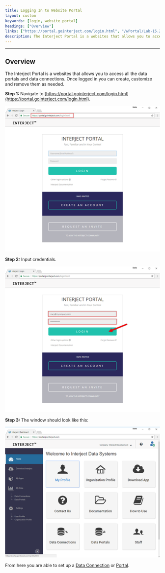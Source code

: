 ```yaml
---
title: Logging In to Website Portal
layout: custom
keywords: [login, website portal]
headings: ["Overview"]
links: ["https://portal.gointerject.com/login.html", "/wPortal/Lab-15.2-Database-Connection.html", "/wPortal/Data-Portals.html"]
description: The Interject Portal is a websites that allows you to access all the data portals and data connections. Once logged in you can create, customize and remove them as needed.
---
```

* * *

## Overview

The Interject Portal is a websites that allows you to access all the data portals and data connections. Once logged in you can create, customize and remove them as needed.

**Step 1:** Navigate to [https://portal.gointerject.com/login.html](https://portal.gointerject.com/login.html).

![](/images/Login/01.png)
<br>

**Step 2:** Input credentials.

![](/images/Login/02.png)
<br>

**Step 3:** The window should look like this:

![](/images/Login/03.png)
<br>

From here you are able to set up a [Data Connection](/wPortal/Lab-15.2-Database-Connection.html) or [Portal](/wPortal/Data-Portals.html).
